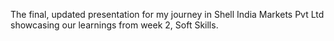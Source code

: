 The final, updated presentation for my journey in Shell India Markets Pvt Ltd showcasing our learnings from week 2, Soft Skills.
